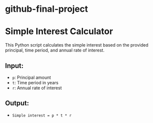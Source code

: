 # github-final-project
# Simple Interest Calculator

This Python script calculates the simple interest based on the provided principal, time period, and annual rate of interest.

## Input:
- `p`: Principal amount
- `t`: Time period in years
- `r`: Annual rate of interest

## Output:
- `Simple interest = p * t * r` 

